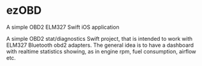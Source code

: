# ezOBD
A simple OBD2 ELM327 Swift iOS application


A simple OBD2 stat/diagnostics Swift project, that is intended to work with ELM327 Bluetooth obd2 adapters. 
The general idea is to have a dashboard with realtime statistics showing, as in engine rpm, fuel consumption, airflow etc. 
